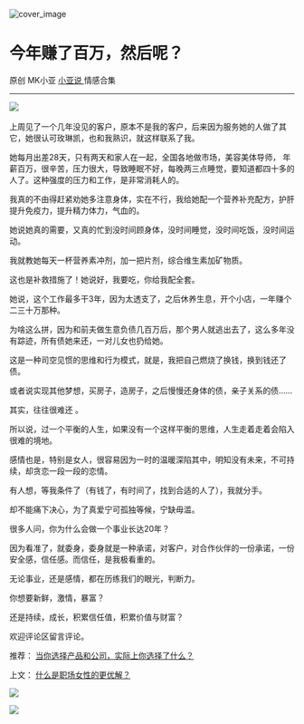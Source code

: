 ![cover_image](https://mmbiz.qpic.cn/mmbiz_jpg/A8SKDch4cJFPhN0G45boqzGu9U0QmcTJJNoAuibXYggSHAS0sZZ5vT58dTNltbjjib0sjHBV8kFj59duuolkKI9A/0?wx_fmt=jpeg)

#  今年赚了百万，然后呢？

原创  MK小亚  [ 小亚说 ](https://mp.weixin.qq.com/mp/appmsgalbum?__biz=MzUxNDAwNTk0MQ==&action=getalbum&album_id=1708248415014289409#wechat_redirect) 情感合集

__ _ _ _ _

![](https://mmbiz.qpic.cn/mmbiz_jpg/A8SKDch4cJFPhN0G45boqzGu9U0QmcTJ8kHmRnVia6Qlmlqzz8NMBzUJdoqKyHqia3cIyR9cqP1OtlnmYwMRAg8Q/640?wx_fmt=jpeg)
​  

  

上周见了一个几年没见的客户，原本不是我的客户，后来因为服务她的人做了其它，她很认可玫琳凯，也和我熟识，就这样联系了我。

  

她每月出差28天，只有两天和家人在一起，全国各地做市场，美容美体导师，
年薪百万，很辛苦，压力很大，导致睡眠不好，每晚两三点睡觉，要知道都四十多的人了。这种强度的压力和工作，是非常消耗人的。

  

我真的不由得赶紧劝她多注意身体，实在不行，我给她配一个营养补充配方，护肝提升免疫力，提升精力体力，气血的。

  

她说她真的需要，又真的忙到没时间顾身体，没时间睡觉，没时间吃饭，没时间运动。

  

我就教她每天一杯营养素冲剂，加一把片剂，综合维生素加矿物质。

  

这也是补救措施了！她说好，我要吃，你给我配全套。

  

她说，这个工作最多干3年，因为太透支了，之后休养生息，开个小店，一年赚个二三十万那种。

  

为啥这么拼，因为和前夫做生意负债几百万后，那个男人就逃出去了，这么多年没有踪迹，所有债她来还，一对儿女也扔给她。

  

这是一种司空见惯的思维和行为模式，就是，我把自己燃烧了换钱，换到钱还了债。

或者说实现其他梦想，买房子，造房子，之后慢慢还身体的债，亲子关系的债……

  

其实，往往很难还  。

  

所以说，过一个平衡的人生，如果没有一个这样平衡的思维，人生走着走着会陷入很难的境地。

  

感情也是，特别是女人，很容易因为一时的温暖深陷其中，明知没有未来，不可持续，却贪恋一段一段的恋情。

  

有人想，等我条件了（有钱了，有时间了，找到合适的人了），我就分手。

  

却不能痛下决心，为了真爱宁可孤独等候，宁缺毋滥。

  

很多人问，你为什么会做一个事业长达20年？

  

因为看准了，就委身，委身就是一种承诺，对客户，对合作伙伴的一份承诺，一份安全感，信任感。而信任，是我极看重的。

  

无论事业，还是感情，都在历练我们的眼光，判断力。

  

你想要新鲜，激情，暴富？

还是持续，成长，积累信任值，积累价值与财富？

  

欢迎评论区留言评论。

  

  

推荐： [ 当你选择产品和公司，实际上你选择了什么？
](https://mp.weixin.qq.com/s?__biz=MzUxNDAwNTk0MQ==&mid=2247484991&idx=1&sn=85b2a656ad85db2cfeba7d41cbd1378f&scene=21#wechat_redirect)  

上文： [ 什么是职场女性的更优解？
](https://mp.weixin.qq.com/s?__biz=MzUxNDAwNTk0MQ==&mid=2247485001&idx=1&sn=ad39ae16de03c0854ba8e545d0bd719b&scene=21#wechat_redirect)

![](https://mmbiz.qpic.cn/mmbiz_gif/b96CibCt70iaZ7Bia3Wm91cEuWhERXfCYjTia9tf7aMjVBNRETSa2NpGjCV6tyNvgCLos8LBgwEgxcwaIw8zdOsG7A/640?wx_fmt=gif)

![](https://mmbiz.qpic.cn/mmbiz_jpg/A8SKDch4cJEicCnqTxiatgGquhIicZ1wJ1Dth5YOOzoYV7U4N3HmiaO0vVAzjOpBVdtF0gnL632Fc7HqiaDmgveQDEw/640?wx_fmt=jpeg)

